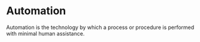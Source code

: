 # Automation
Automation is the technology by which a process or procedure is performed with minimal human assistance.
